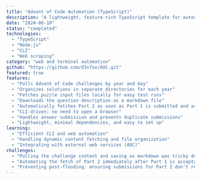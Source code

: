 ```yaml
---
title: "Advent of Code Automation (TypeScript)"
description: "A lightweight, feature-rich TypeScript template for automating Advent of Code participation fetch challenges, inputs, and submit solutions without leaving your terminal."
date: "2024-06-10"
status: "completed"
technologies:
  - "TypeScript"
  - "Node.js"
  - "CLI"
  - "Web scraping"
category: "web and terminal automation"
github: "https://github.com/d3xfoo/AOC.git"
featured: true
features:
  - "Pulls Advent of Code challenges by year and day"
  - "Organizes solutions in separate directories for each year"
  - "Fetches puzzle input files locally for easy test runs"
  - "Downloads the question description as a markdown file"
  - "Automatically fetches Part 2 as soon as Part 1 is submitted and accepted"
  - "CLI-driven: no need to open a browser"
  - "Handles answer submission and prevents duplicate submissions"
  - "Lightweight, minimal dependencies, and easy to set up"
learning:
  - "Efficient CLI and web automation"
  - "Handling dynamic content fetching and file organization"
  - "Integrating with external web services (AOC)"
challenges:
  - "Pulling the challenge content and saving as markdown was tricky due to web scraping and formatting"
  - "Automating the fetch of Part 2 immediately after Part 1 is accepted"
  - "Preventing post-flooding: ensuring submissions for Part 2 don't re-trigger Part 1 submission logic"
---
```

